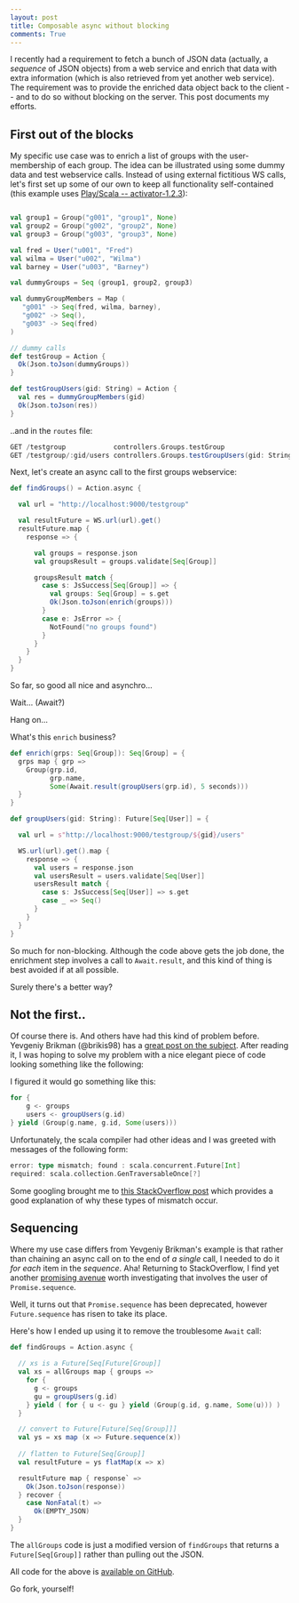 ```yaml
---
layout: post
title: Composable async without blocking
comments: True
---
```


I recently had a requirement to fetch a bunch of JSON data (actually, a *sequence* of JSON objects) from a web service and enrich that data with extra information (which is also retrieved from yet another web service). The requirement was to provide the enriched data object back to the client -- and to do so without blocking on the server. This post documents my efforts.


## First out of the blocks
My specific use case was to enrich a list of groups with the user-membership of each group. The idea can be illustrated using some dummy data and test webservice calls. Instead of using external fictitious WS calls, let's first set up some of our own to keep all functionality self-contained (this example uses <a href="http://www.playframework.com/download">Play/Scala -- activator-1.2.3</a>):

``` scala

val group1 = Group("g001", "group1", None)
val group2 = Group("g002", "group2", None)
val group3 = Group("g003", "group3", None)

val fred = User("u001", "Fred")
val wilma = User("u002", "Wilma")
val barney = User("u003", "Barney")

val dummyGroups = Seq (group1, group2, group3)

val dummyGroupMembers = Map (
   "g001" -> Seq(fred, wilma, barney),
   "g002" -> Seq(),
   "g003" -> Seq(fred)
)

// dummy calls
def testGroup = Action {
  Ok(Json.toJson(dummyGroups))
}

def testGroupUsers(gid: String) = Action {
  val res = dummyGroupMembers(gid)
  Ok(Json.toJson(res))
}
```

..and in the `routes` file:

``` scala
GET /testgroup			  controllers.Groups.testGroup
GET /testgroup/:gid/users controllers.Groups.testGroupUsers(gid: String)
```

Next, let's create an async call to the first groups webservice:

``` scala
def findGroups() = Action.async {

  val url = "http://localhost:9000/testgroup"

  val resultFuture = WS.url(url).get()
  resultFuture.map {
    response => {

      val groups = response.json
      val groupsResult = groups.validate[Seq[Group]]

      groupsResult match {
        case s: JsSuccess[Seq[Group]] => {
          val groups: Seq[Group] = s.get
          Ok(Json.toJson(enrich(groups)))
        }
        case e: JsError => {
          NotFound("no groups found")
        }
      }
    }
  } 
}
```
So far, so good all nice and asynchro...

Wait... (Await?)

Hang on...

What's this `enrich` business?

``` scala
def enrich(grps: Seq[Group]): Seq[Group] = {
  grps map { grp => 
  	Group(grp.id, 
  	 	  grp.name, 
  		  Some(Await.result(groupUsers(grp.id), 5 seconds))) 
  }
}

def groupUsers(gid: String): Future[Seq[User]] = {

  val url = s"http://localhost:9000/testgroup/${gid}/users"

  WS.url(url).get().map {
    response => {
      val users = response.json
      val usersResult = users.validate[Seq[User]]
      usersResult match {
        case s: JsSuccess[Seq[User]] => s.get
        case _ => Seq()
      }
    }
  }
}
```

So much for non-blocking. Although the code above gets the job done, the enrichment step involves a call to `Await.result`, and this kind of thing is best avoided if at all possible.

Surely there's a better way?

## Not the first..

Of course there is. And others have had this kind of problem before. Yevgeniy Brikman (@brikis98) has a <a href="http://engineering.linkedin.com/play/play-framework-async-io-without-thread-pool-and-callback-hell">great post on the subject</a>. After reading it, I was hoping to solve my problem with a nice elegant piece of code looking something like the following:

<script src="https://gist.github.com/brikis98/5235740.js"></script>

I figured it would go something like this:

``` scala
for {
	g <- groups
	users <- groupUsers(g.id)
} yield (Group(g.name, g.id, Some(users)))
```

Unfortunately, the scala compiler had other ideas and I was greeted with messages of the following form:

``` scala
error: type mismatch; found : scala.concurrent.Future[Int] 
required: scala.collection.GenTraversableOnce[?]
```

Some googling brought me to <a href="http://stackoverflow.com/questions/20108523/combining-scala-futures-and-collections-in-for-comprehensions">this StackOverflow post</a> which provides a good explanation of why these types of mismatch occur.

## Sequencing
Where my use case differs from Yevgeniy Brikman's example is that rather than chaining an async call on to the end of *a single* call, I needed to do it *for each* item in the *sequence*. Aha! Returning to StackOverflow, I find yet another <a href="http://stackoverflow.com/questions/9992400/multiple-ws-call-in-one-action-how-to-handle-promise-objects">promising avenue</a> worth investigating that involves the user of `Promise.sequence`.

Well, it turns out that `Promise.sequence` has been deprecated, however `Future.sequence` has risen to take its place.

Here's how I ended up using it to remove the troublesome `Await` call:

``` scala
def findGroups = Action.async {

  // xs is a Future[Seq[Future[Group]]
  val xs = allGroups map { groups =>
    for {
      g <- groups
      gu = groupUsers(g.id)
    } yield ( for { u <- gu } yield (Group(g.id, g.name, Some(u))) )
  }

  // convert to Future[Future[Seq[Group]]]
  val ys = xs map (x => Future.sequence(x))
  
  // flatten to Future[Seq[Group]]
  val resultFuture = ys flatMap(x => x)

  resultFuture map { response` => 
    Ok(Json.toJson(response))
  } recover {
    case NonFatal(t) =>
      Ok(EMPTY_JSON)
  }
}
```

The `allGroups` code is just a modified version of `findGroups` that returns a `Future[Seq[Group]]` rather than pulling out the JSON.

All code for the above is <a href="https://github.com/nacmacfeegle/AsyncWSChain">available on GitHub</a>. 

Go fork, yourself!


